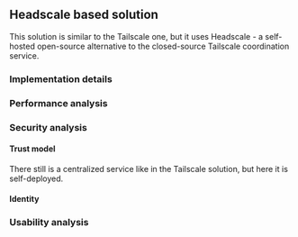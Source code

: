 ## Headscale based solution

This solution is similar to the Tailscale one, but it uses Headscale - a self-hosted open-source alternative to the closed-source Tailscale coordination service.

### Implementation details

### Performance analysis

### Security analysis

#### Trust model

There still is a centralized service like in the Tailscale solution, but here it is self-deployed.

#### Identity

### Usability analysis
